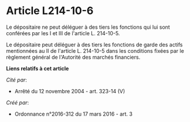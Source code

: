 # Article L214-10-6

Le dépositaire ne peut déléguer à des tiers les fonctions qui lui sont conférées par les I et III de l'article L. 214-10-5. 

Le dépositaire peut déléguer à des tiers les fonctions de garde des actifs mentionnées au II de l'article L. 214-10-5 dans
les conditions fixées par le règlement général de l'Autorité des marchés financiers.

**Liens relatifs à cet article**

_Cité par_:

  - Arrêté du 12 novembre 2004 - art. 323-14 (V)

_Créé par_:

  - Ordonnance n°2016-312 du 17 mars 2016 - art. 3
